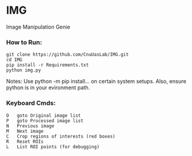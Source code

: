 # IMG #
Image Manipulation Genie

### How to Run: ###
```
git clone https://github.com/CnuUasLab/IMG.git
cd IMG
pip install -r Requirements.txt
python img.py
```

Notes:
Use python -m pip install... on certain system setups.
Also, ensure python is in your evironment path.

### Keyboard Cmds: ###
```
O   goto Original image list
P   goto Processed image list
N   Previous image
M   Next image
C   Crop regions of interests (red boxes)
R   Reset ROIs
L   List ROI points (for debugging)
```
